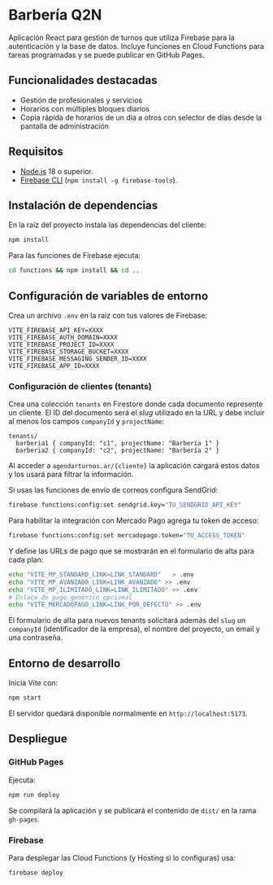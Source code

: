 # Barbería Q2N

Aplicación React para gestión de turnos que utiliza Firebase para la autenticación y la base de datos. Incluye funciones en Cloud Functions para tareas programadas y se puede publicar en GitHub Pages.

## Funcionalidades destacadas

- Gestión de profesionales y servicios
- Horarios con múltiples bloques diarios
- Copia rápida de horarios de un día a otros con selector de días desde la pantalla de administración

## Requisitos

- [Node.js](https://nodejs.org/) 18 o superior.
- [Firebase CLI](https://firebase.google.com/docs/cli) (`npm install -g firebase-tools`).

## Instalación de dependencias

En la raíz del proyecto instala las dependencias del cliente:

```bash
npm install
```

Para las funciones de Firebase ejecuta:

```bash
cd functions && npm install && cd ..
```

## Configuración de variables de entorno

Crea un archivo `.env` en la raíz con tus valores de Firebase:

```dotenv
VITE_FIREBASE_API_KEY=XXXX
VITE_FIREBASE_AUTH_DOMAIN=XXXX
VITE_FIREBASE_PROJECT_ID=XXXX
VITE_FIREBASE_STORAGE_BUCKET=XXXX
VITE_FIREBASE_MESSAGING_SENDER_ID=XXXX
VITE_FIREBASE_APP_ID=XXXX
```

### Configuración de clientes (tenants)

Crea una colección `tenants` en Firestore donde cada documento represente un cliente. El ID del documento será el _slug_ utilizado en la URL y debe incluir al menos los campos `companyId` y `projectName`:

```text
tenants/
  barberia1 { companyId: "c1", projectName: "Barbería 1" }
  barberia2 { companyId: "c2", projectName: "Barbería 2" }
```

Al acceder a `agendarturnos.ar/{cliente}` la aplicación cargará estos datos y los usará para filtrar la información.

Si usas las funciones de envío de correos configura SendGrid:

```bash
firebase functions:config:set sendgrid.key="TU_SENDGRID_API_KEY"
```

Para habilitar la integración con Mercado Pago agrega tu token de acceso:

```bash
firebase functions:config:set mercadopago.token="TU_ACCESS_TOKEN"
```

Y define las URLs de pago que se mostrarán en el formulario de alta para
cada plan:

```bash
echo "VITE_MP_STANDARD_LINK=LINK_STANDARD"   > .env
echo "VITE_MP_AVANZADO_LINK=LINK_AVANZADO" >> .env
echo "VITE_MP_ILIMITADO_LINK=LINK_ILIMITADO" >> .env
# Enlace de pago genérico opcional
echo "VITE_MERCADOPAGO_LINK=LINK_POR_DEFECTO" >> .env
```

El formulario de alta para nuevos tenants solicitará además del `slug` un `companyId` (identificador de la empresa),
el nombre del proyecto, un email y una contraseña.

## Entorno de desarrollo

Inicia Vite con:

```bash
npm start
```

El servidor quedará disponible normalmente en `http://localhost:5173`.

## Despliegue

### GitHub Pages

Ejecuta:

```bash
npm run deploy
```

Se compilará la aplicación y se publicará el contenido de `dist/` en la rama `gh-pages`.

### Firebase

Para desplegar las Cloud Functions (y Hosting si lo configuras) usa:

```bash
firebase deploy
```
